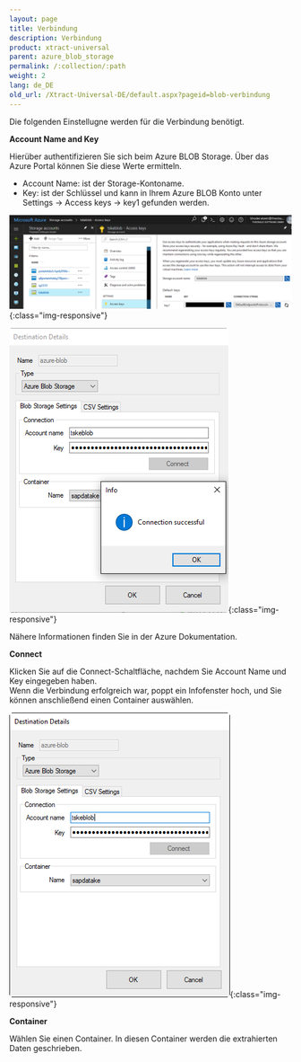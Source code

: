 ```yaml
---
layout: page
title: Verbindung
description: Verbindung
product: xtract-universal
parent: azure_blob_storage
permalink: /:collection/:path
weight: 2
lang: de_DE
old_url: /Xtract-Universal-DE/default.aspx?pageid=blob-verbindung
---
```


Die folgenden Einstellugne werden für die Verbindung benötigt.  

**Account Name and Key**

Hierüber authentifizieren Sie sich beim Azure BLOB Storage. Über das Azure Portal können Sie diese Werte ermitteln.
- Account Name: ist der Storage-Kontoname.
- Key: ist der Schlüssel und kann in Ihrem Azure BLOB Konto unter Settings -> Access keys -> key1 gefunden werden. 

![azure-blob-access-keys](/img/content/azure-blob-access-keys.png){:class="img-responsive"}

![xu-azure-blob-con-01](/img/content/xu-azure-blob-con-01.png){:class="img-responsive"}

Nähere Informationen finden Sie in der Azure Dokumentation.

**Connect**

Klicken Sie auf die Connect-Schaltfläche, nachdem Sie Account Name und Key eingegeben haben. <br>
Wenn die Verbindung erfolgreich war, poppt ein Infofenster hoch, und Sie können anschließend einen Container auswählen.

![xu-azure-blob-con-02](/img/content/xu-azure-blob-con-02.png){:class="img-responsive"}

**Container**

Wählen Sie einen Container. In diesen Container werden die extrahierten Daten geschrieben. 
